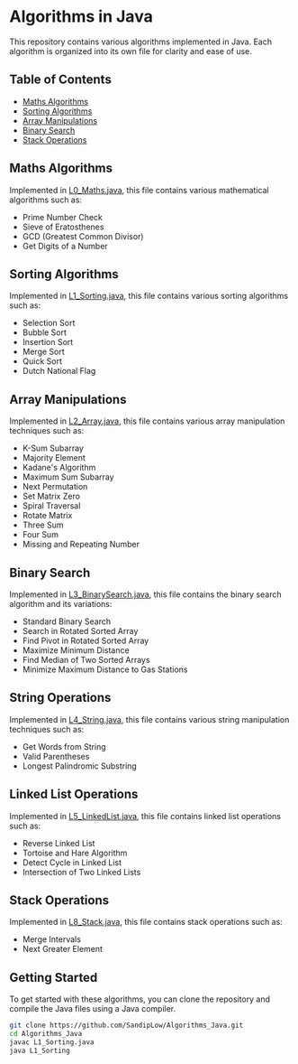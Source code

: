 # Algorithms in Java

This repository contains various algorithms implemented in Java. Each algorithm is organized into its own file for clarity and ease of use.

## Table of Contents

- [Maths Algorithms](#maths-algorithms)
- [Sorting Algorithms](#sorting-algorithms)
- [Array Manipulations](#array-manipulations)
- [Binary Search](#binary-search)
- [Stack Operations](#stack-operations)

## Maths Algorithms

Implemented in [L0_Maths.java](L0_Maths.java), this file contains various mathematical algorithms such as:

- Prime Number Check
- Sieve of Eratosthenes
- GCD (Greatest Common Divisor)
- Get Digits of a Number

## Sorting Algorithms

Implemented in [L1_Sorting.java](L1_Sorting.java), this file contains various sorting algorithms such as:

- Selection Sort
- Bubble Sort
- Insertion Sort
- Merge Sort
- Quick Sort
- Dutch National Flag

## Array Manipulations

Implemented in [L2_Array.java](L2_Array.java), this file contains various array manipulation techniques such as:

- K-Sum Subarray
- Majority Element
- Kadane's Algorithm
- Maximum Sum Subarray
- Next Permutation
- Set Matrix Zero
- Spiral Traversal
- Rotate Matrix
- Three Sum
- Four Sum
- Missing and Repeating Number

## Binary Search

Implemented in [L3_BinarySearch.java](L3_BinarySearch.java), this file contains the binary search algorithm and its variations:

- Standard Binary Search
- Search in Rotated Sorted Array
- Find Pivot in Rotated Sorted Array
- Maximize Minimum Distance
- Find Median of Two Sorted Arrays
- Minimize Maximum Distance to Gas Stations

## String Operations

Implemented in [L4_String.java](L4_String.java), this file contains various string manipulation techniques such as:

- Get Words from String
- Valid Parentheses
- Longest Palindromic Substring

## Linked List Operations

Implemented in [L5_LinkedList.java](L5_LinkedList.java), this file contains linked list operations such as:

- Reverse Linked List
- Tortoise and Hare Algorithm
- Detect Cycle in Linked List
- Intersection of Two Linked Lists

## Stack Operations

Implemented in [L8_Stack.java](L8_Stack.java), this file contains stack operations such as:

- Merge Intervals
- Next Greater Element

## Getting Started

To get started with these algorithms, you can clone the repository and compile the Java files using a Java compiler.

```sh
git clone https://github.com/SandipLow/Algorithms_Java.git
cd Algorithms_Java
javac L1_Sorting.java
java L1_Sorting